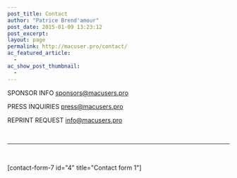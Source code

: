 ```yaml
---
post_title: Contact
author: "Patrice Brend'amour"
post_date: 2015-01-09 13:23:12
post_excerpt:
layout: page
permalink: http://macuser.pro/contact/
ac_featured_article:
  - 
ac_show_post_thumbnail:
  - 
---
```














SPONSOR INFO
<a href="mailto:sponsors@macusers.pro">s</a><a href="mailto:sponsors@macusers.pro">ponsors@macusers.pro</a>

PRESS INQUIRIES
<a href="mailto:press@macusers.pro">press@macusers.pro</a>

REPRINT REQUEST
<a href="mailto:demo@donotsend.com">i</a><a href="mailto:info@macusers.pro">nfo@macusers.pro</a>

&nbsp;

<hr />

&nbsp;

[contact-form-7 id="4" title="Contact form 1"]